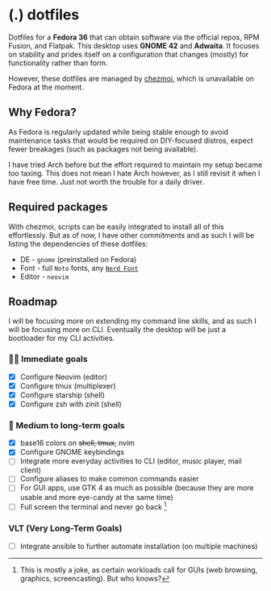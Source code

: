 # (.) dotfiles

Dotfiles for a **Fedora 36** that can obtain software via the official repos, RPM Fusion, and Flatpak. This desktop uses **GNOME 42** and **Adwaita**. It focuses on stability and prides itself on a configuration that changes (mostly) for functionality rather than form.

However, these dotfiles are managed by [chezmoi](https://chezmoi.io), which is unavailable on Fedora at the moment.

## Why Fedora?
As Fedora is regularly updated while being stable enough to avoid maintenance tasks that would be required on DIY-focused distros, expect fewer breakages (such as packages not being available).

I have tried Arch before but the effort required to maintain my setup became too taxing. This does not mean I hate Arch however, as I still revisit it when I have free time. Just not worth the trouble for a daily driver.

## Required packages
With chezmoi, scripts can be easily integrated to install all of this effortlessly. But as of now, I have other commitments and as such I will be listing the dependencies of these dotfiles:

* DE - `gnome` (preinstalled on Fedora)
* Font - full `Noto` fonts, any [`Nerd Font`](https://www.nerdfonts.com/)
* Editor - `neovim`

## Roadmap
I will be focusing more on extending my command line skills, and as such I will be focusing more on CLI. Eventually the desktop will be just a bootloader for my CLI activities.
### 🏃‍♂️ Immediate goals
- [x] Configure Neovim (editor)
- [x] Configure tmux (multiplexer)
- [x] Configure starship (shell)
- [x] Configure zsh with zinit (shell)
### 🎯 Medium to long-term goals
- [x] base16 colors on ~~shell, tmux,~~ nvim
- [x] Configure GNOME keybindings
- [ ] Integrate more everyday activities to CLI (editor, music player, mail client)
- [ ] Configure aliases to make common commands easier
- [ ] For GUI apps, use GTK 4 as much as possible (because they are more usable and more eye-candy at the same time)
- [ ] Full screen the terminal and never go back [^1]
### VLT (Very Long-Term Goals) 
- [ ] Integrate ansible to further automate installation (on multiple machines)

[^1]: This is mostly a joke, as certain workloads call for GUIs (web browsing, graphics, screencasting). But who knows?
